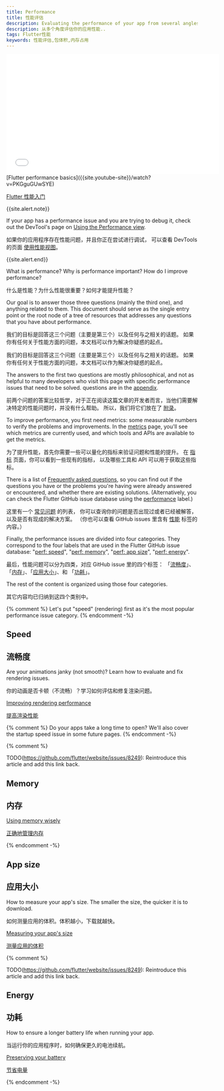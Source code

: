```yaml
---
title: Performance
title: 性能评估
description: Evaluating the performance of your app from several angles.
description: 从多个角度评估你的应用性能..
tags: Flutter性能
keywords: 性能评估,包体积,内存占用
---
```


<iframe width="560" height="315" src="//player.bilibili.com/player.html?aid=243695231&bvid=BV1zv411B7gY&cid=207457008&page=1&autoplay=false" 
frameborder="0" allow="accelerometer; autoplay; encrypted-media; gyroscope; 
picture-in-picture" allowfullscreen></iframe>
[Flutter performance basics]({{site.youtube-site}}/watch?v=PKGguGUwSYE)

[Flutter 性能入门](https://www.bilibili.com/video/BV1zv411B7gY/)

{{site.alert.note}}

  If your app has a performance issue and you are
  trying to debug it, check out the DevTool's page
  on [Using the Performance view][].

  如果你的应用程序存在性能问题，并且你正在尝试进行调试，
  可以查看 DevTools 的页面 [使用性能视图][Using the Performance view]。

{{site.alert.end}}

[Using the Performance view]: {{site.url}}/tools/devtools/performance

What is performance? Why is performance important? How do I improve performance?

什么是性能？为什么性能很重要？如何才能提升性能？

Our goal is to answer those three questions (mainly the third one), and 
anything related to them. This document should serve as the single entry 
point or the root node of a tree of resources that addresses any questions 
that you have about performance.

我们的目标是回答这三个问题（主要是第三个）以及任何与之相关的话题。
如果你有任何关于性能方面的问题，本文档可以作为解决你疑惑的起点。

我们的目标是回答这三个问题（主要是第三个）以及任何与之相关的话题。
如果你有任何关于性能方面的问题，本文档可以作为解决你疑惑的起点。

The answers to the first two questions are mostly philosophical,
and not as helpful to many developers who visit this page with specific
performance issues that need to be solved.
questions are in the [appendix]({{site.url}}/perf/appendix).

前两个问题的答案比较哲学，对于正在阅读这篇文章的开发者而言，当他们需要解决特定的性能问题时，并没有什么帮助。
所以，我们将它们放在了 [附录]({{site.url}}/perf/appendix)。

To improve performance, you first need metrics: some measurable numbers to
verify the problems and improvements.
In the [metrics]({{site.url}}/perf/metrics) page,
you'll see which metrics are currently used,
and which tools and APIs are available to get the metrics.

为了提升性能，首先你需要一些可以量化的指标来验证问题和性能的提升。
在 [指标]({{site.url}}/perf/metrics) 页面，你可以看到一些现有的指标，
以及哪些工具和 API 可以用于获取这些指标。

There is a list of [Frequently asked questions]({{site.url}}/perf/faq), 
so you can find out if the questions you have or the problems you're having 
were already answered or encountered, and whether there are existing solutions. 
(Alternatively, you can check the Flutter GitHub issue database using the
[performance][performance] label.)
 
这里有一个 [常见问题]({{site.url}}/perf/faq) 的列表，
你可以查询你的问题是否出现过或者已经被解答，
以及是否有现成的解决方案。
（你也可以查看 GitHub issues 里含有 [性能][performance] 标签的内容。） 

Finally, the performance issues are divided into four categories. They 
correspond to the four labels that are used in the Flutter GitHub issue 
database: "[perf: speed][speed]", "[perf: memory][memory]", 
"[perf: app size][size]", "[perf: energy][energy]".

最后，性能问题可以分为四类，对应 GitHub issue 里的四个标签：
「[流畅度][speed]」、「[内存][memory]」、「[应用大小][size]」、和 「[功耗][energy]」。

The rest of the content is organized using those four categories.

其它内容均已归纳到这四个类别中。

{% comment %}
Let's put "speed" (rendering) first as it's the most popular performance issue
category.
{% endcomment -%}
## Speed

## 流畅度

Are your animations janky (not smooth)? Learn how to 
evaluate and fix rendering issues.

你的动画是否卡顿（不流畅）？学习如何评估和修复渲染问题。

[Improving rendering performance]({{site.url}}/perf/rendering-performance)

[提高渲染性能]({{site.url}}/perf/rendering-performance)

{% comment %}
Do your apps take a long time to open? We'll also cover the startup speed issue
in some future pages.
{% endcomment -%}

{% comment %}

TODO(https://github.com/flutter/website/issues/8249): Reintroduce this article and add this link back.

## Memory

## 内存

[Using memory wisely]({{site.url}}/perf/memory)

[正确地管理内存]({{site.url}}/perf/memory)

{% endcomment -%}

## App size

## 应用大小

How to measure your app's size. The smaller the size,
the quicker it is to download.

如何测量应用的体积。体积越小，下载就越快。

[Measuring your app's size][]

[测量应用的体积][Measuring your app's size]

{% comment %}

TODO(https://github.com/flutter/website/issues/8249): Reintroduce this article and add this link back.

## Energy

## 功耗

How to ensure a longer battery life when running your app.

当运行你的应用程序时，如何确保更久的电池续航。

[Preserving your battery]({{site.url}}/perf/power)

[节省电量]({{site.url}}/perf/power)

{% endcomment -%}

[Measuring your app's size]: {{site.url}}/perf/app-size

[speed]: {{site.repo.flutter}}/issues?q=is%3Aopen+label%3A%22perf%3A+speed%22+sort%3Aupdated-asc+
[energy]: {{site.repo.flutter}}/issues?q=is%3Aopen+label%3A%22perf%3A+energy%22+sort%3Aupdated-asc+
[memory]: {{site.repo.flutter}}/issues?q=is%3Aopen+label%3A%22perf%3A+memory%22+sort%3Aupdated-asc+
[size]: {{site.repo.flutter}}/issues?q=is%3Aopen+label%3A%22perf%3A+app+size%22+sort%3Aupdated-asc+
[performance]: {{site.repo.flutter}}/issues?q=+label%3A%22severe%3A+performance%22
